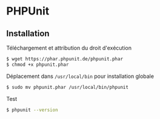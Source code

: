 # PHPUnit

## Installation

Téléchargement et attribution du droit d'exécution
```sh
$ wget https://phar.phpunit.de/phpunit.phar
$ chmod +x phpunit.phar
```

Déplacement dans `/usr/local/bin` pour installation globale
```sh
$ sudo mv phpunit.phar /usr/local/bin/phpunit
```

Test
```sh
$ phpunit --version
```

